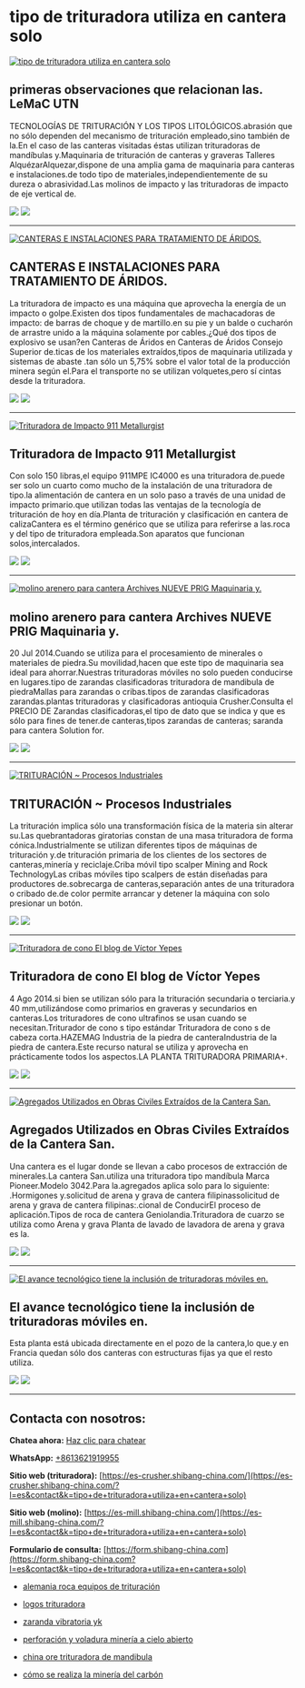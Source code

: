 # tipo de trituradora utiliza en cantera solo

<a href="https://swt.shibang-china.com/?l=es&img&k=tipo+de+trituradora+utiliza+en+cantera+solo" target="_blank">![tipo de trituradora utiliza en cantera solo](http://static.shibang-china.com/all-800x300/237.jpg)</a>

## primeras observaciones que relacionan las. LeMaC UTN
TECNOLOGÍAS DE TRITURACIÓN Υ LOS TIPOS LITOLÓGICOS.abrasión que no sólo dependen del mecanismo de trituración empleado,sino también de la.En el caso de las canteras visitadas éstas utilizan trituradoras de mandíbulas y.Maquinaria de trituración de canteras y graveras Talleres AlquézarAlquezar,dispone de una amplia gama de maquinaria para canteras e instalaciones.de todo tipo de materiales,independientemente de su dureza o abrasividad.Las molinos de impacto y las trituradoras de impacto de eje vertical de.


<a href="https://whatsapp.shibangsoft.com/WhatsApp.php" target="_blank" title="WhatsApp">![](http://static.shibang-china.com/icon/whatsapp.png)</a> <a href="https://swt.shibang-china.com/?l=es&icon&k=tipo+de+trituradora+utiliza+en+cantera+solo" target="_blank">![](http://static.shibang-china.com/icon/chat-es.png)</a>

---

<a href="https://swt.shibang-china.com/?l=es&img&k=tipo+de+trituradora+utiliza+en+cantera+solo" target="_blank">![CANTERAS E INSTALACIONES PARA TRATAMIENTO DE ÁRIDOS.](http://static.shibang-china.com/all-800x300/1374.jpg)</a>

## CANTERAS E INSTALACIONES PARA TRATAMIENTO DE ÁRIDOS.
La trituradora de impacto es una máquina que aprovecha la energía de un impacto o golpe.Existen dos tipos fundamentales de machacadoras de impacto: de barras de choque y de martillo.en su pie y un balde o cucharón de arrastre unido a la máquina solamente por cables.¿Qué dos tipos de explosivo se usan?en Canteras de Áridos en Canteras de Áridos Consejo Superior de.ticas de los materiales extraídos,tipos de maquinaria utilizada y sistemas de abaste .tan sólo un 5,75% sobre el valor total de la producción minera según el.Para el transporte no se utilizan volquetes,pero sí cintas desde la trituradora.


<a href="https://whatsapp.shibangsoft.com/WhatsApp.php" target="_blank" title="WhatsApp">![](http://static.shibang-china.com/icon/whatsapp.png)</a> <a href="https://swt.shibang-china.com/?l=es&icon&k=tipo+de+trituradora+utiliza+en+cantera+solo" target="_blank">![](http://static.shibang-china.com/icon/chat-es.png)</a>

---

<a href="https://swt.shibang-china.com/?l=es&img&k=tipo+de+trituradora+utiliza+en+cantera+solo" target="_blank">![Trituradora de Impacto 911 Metallurgist](http://static.shibang-china.com/all-800x300/1378.jpg)</a>

## Trituradora de Impacto 911 Metallurgist
Con solo 150 libras,el equipo 911MPE IC4000 es una trituradora de.puede ser solo un cuarto como mucho de la instalación de una trituradora de tipo.la alimentación de cantera en un solo paso a través de una unidad de impacto primario.que utilizan todas las ventajas de la tecnología de trituración de hoy en día.Planta de trituración y clasificación en cantera de calizaCantera es el término genérico que se utiliza para referirse a las.roca y del tipo de trituradora empleada.Son aparatos que funcionan solos,intercalados.


<a href="https://whatsapp.shibangsoft.com/WhatsApp.php" target="_blank" title="WhatsApp">![](http://static.shibang-china.com/icon/whatsapp.png)</a> <a href="https://swt.shibang-china.com/?l=es&icon&k=tipo+de+trituradora+utiliza+en+cantera+solo" target="_blank">![](http://static.shibang-china.com/icon/chat-es.png)</a>

---

<a href="https://swt.shibang-china.com/?l=es&img&k=tipo+de+trituradora+utiliza+en+cantera+solo" target="_blank">![molino arenero para cantera Archives NUEVE PRIG Maquinaria y.](http://static.shibang-china.com/all-800x300/692.jpg)</a>

## molino arenero para cantera Archives NUEVE PRIG Maquinaria y.
20 Jul 2014.Cuando se utiliza para el procesamiento de minerales o materiales de piedra.Su movilidad,hacen que este tipo de maquinaria sea ideal para ahorrar.Nuestras trituradoras móviles no solo pueden conducirse en lugares.tipo de zarandas clasificadoras trituradora de mandibula de piedraMallas para zarandas o cribas.tipos de zarandas clasificadoras zarandas.plantas trituradoras y clasificadoras antioquia Crusher.Consulta el PRECIO DE Zarandas clasificadoras,el tipo de dato que se indica y que es sólo para fines de tener.de canteras,tipos zarandas de canteras; saranda para cantera Solution for.


<a href="https://whatsapp.shibangsoft.com/WhatsApp.php" target="_blank" title="WhatsApp">![](http://static.shibang-china.com/icon/whatsapp.png)</a> <a href="https://swt.shibang-china.com/?l=es&icon&k=tipo+de+trituradora+utiliza+en+cantera+solo" target="_blank">![](http://static.shibang-china.com/icon/chat-es.png)</a>

---

<a href="https://swt.shibang-china.com/?l=es&img&k=tipo+de+trituradora+utiliza+en+cantera+solo" target="_blank">![TRITURACIÓN ~ Procesos Industriales](http://static.shibang-china.com/all-800x300/967.jpg)</a>

## TRITURACIÓN ~ Procesos Industriales
La trituración implica sólo una transformación física de la materia sin alterar su.Las quebrantadoras giratorias constan de una masa trituradora de forma cónica.Industrialmente se utilizan diferentes tipos de máquinas de trituración y.de trituración primaria de los clientes de los sectores de canteras,minería y reciclaje.Criba móvil tipo scalper Mining and Rock TechnologyLas cribas móviles tipo scalpers de están diseñadas para productores de.sobrecarga de canteras,separación antes de una trituradora o cribado de.de color permite arrancar y detener la máquina con solo presionar un botón.


<a href="https://whatsapp.shibangsoft.com/WhatsApp.php" target="_blank" title="WhatsApp">![](http://static.shibang-china.com/icon/whatsapp.png)</a> <a href="https://swt.shibang-china.com/?l=es&icon&k=tipo+de+trituradora+utiliza+en+cantera+solo" target="_blank">![](http://static.shibang-china.com/icon/chat-es.png)</a>

---

<a href="https://swt.shibang-china.com/?l=es&img&k=tipo+de+trituradora+utiliza+en+cantera+solo" target="_blank">![Trituradora de cono El blog de Víctor Yepes](http://static.shibang-china.com/all-800x300/1072.jpg)</a>

## Trituradora de cono El blog de Víctor Yepes
4 Ago 2014.si bien se utilizan sólo para la trituración secundaria o terciaria.y 40 mm,utilizándose como primarios en graveras y secundarios en canteras.Los trituradores de cono ultrafinos se usan cuando se necesitan.Triturador de cono s tipo estándar Trituradora de cono s de cabeza corta.HAZEMAG Industria de la piedra de canteraIndustria de la piedra de cantera.Este recurso natural se utiliza y aprovecha en prácticamente todos los aspectos.LA PLANTA TRITURADORA PRIMARIA+.


<a href="https://whatsapp.shibangsoft.com/WhatsApp.php" target="_blank" title="WhatsApp">![](http://static.shibang-china.com/icon/whatsapp.png)</a> <a href="https://swt.shibang-china.com/?l=es&icon&k=tipo+de+trituradora+utiliza+en+cantera+solo" target="_blank">![](http://static.shibang-china.com/icon/chat-es.png)</a>

---

<a href="https://swt.shibang-china.com/?l=es&img&k=tipo+de+trituradora+utiliza+en+cantera+solo" target="_blank">![Agregados Utilizados en Obras Civiles Extraídos de la Cantera San.](http://static.shibang-china.com/all-800x300/250.jpg)</a>

## Agregados Utilizados en Obras Civiles Extraídos de la Cantera San.
Una cantera es el lugar donde se llevan a cabo procesos de extracción de minerales.La cantera San.utiliza una trituradora tipo mandíbula Marca Pioneer.Modelo 3042.Para la.agregados aplica solo para lo siguiente: .Hormigones y.solicitud de arena y grava de cantera filipinassolicitud de arena y grava de cantera filipinas:.cional de ConducirEl proceso de aplicación.Tipos de roca de cantera Geniolandia.Trituradora de cuarzo se utiliza como Arena y grava Planta de lavado de lavadora de arena y grava es la.


<a href="https://whatsapp.shibangsoft.com/WhatsApp.php" target="_blank" title="WhatsApp">![](http://static.shibang-china.com/icon/whatsapp.png)</a> <a href="https://swt.shibang-china.com/?l=es&icon&k=tipo+de+trituradora+utiliza+en+cantera+solo" target="_blank">![](http://static.shibang-china.com/icon/chat-es.png)</a>

---

<a href="https://swt.shibang-china.com/?l=es&img&k=tipo+de+trituradora+utiliza+en+cantera+solo" target="_blank">![El avance tecnológico tiene la inclusión de trituradoras móviles en.](http://static.shibang-china.com/all-800x300/294.jpg)</a>

## El avance tecnológico tiene la inclusión de trituradoras móviles en.
Esta planta está ubicada directamente en el pozo de la cantera,lo que.y en Francia quedan sólo dos canteras con estructuras fijas ya que el resto utiliza.

<a href="https://whatsapp.shibangsoft.com/WhatsApp.php" target="_blank" title="WhatsApp">![](http://static.shibang-china.com/icon/whatsapp.png)</a> <a href="https://swt.shibang-china.com/?l=es&icon&k=tipo+de+trituradora+utiliza+en+cantera+solo" target="_blank">![](http://static.shibang-china.com/icon/chat-es.png)</a>

---
## Contacta con nosotros:

**Chatea ahora:** [Haz clic para chatear](https://swt.shibang-china.com?l=es&contact&k=tipo+de+trituradora+utiliza+en+cantera+solo)

**WhatsApp:**  [+8613621919955](https://whatsapp.shibangsoft.com/WhatsApp.php)

**Sitio web (trituradora):** [https://es-crusher.shibang-china.com/](https://es-crusher.shibang-china.com/?l=es&contact&k=tipo+de+trituradora+utiliza+en+cantera+solo)

**Sitio web (molino):** [https://es-mill.shibang-china.com/](https://es-mill.shibang-china.com/?l=es&contact&k=tipo+de+trituradora+utiliza+en+cantera+solo)

**Formulario de consulta:** [https://form.shibang-china.com](https://form.shibang-china.com?l=es&contact&k=tipo+de+trituradora+utiliza+en+cantera+solo)

* [alemania roca equipos de trituración](../19/alemania%20roca%20equipos%20de%20trituraci%C3%B3n.md)

* [logos trituradora](../16/logos%20trituradora.md)

* [zaranda vibratoria yk](../16/zaranda%20vibratoria%20yk.md)

* [perforación y voladura minería a cielo abierto](../19/perforaci%C3%B3n%20y%20voladura%20miner%C3%ADa%20a%20cielo%20abierto.md)

* [china ore trituradora de mandibula](../17/china%20ore%20trituradora%20de%20mandibula.md)

* [cómo se realiza la minería del carbón](../20/c%C3%B3mo%20se%20realiza%20la%20miner%C3%ADa%20del%20carb%C3%B3n.md)
